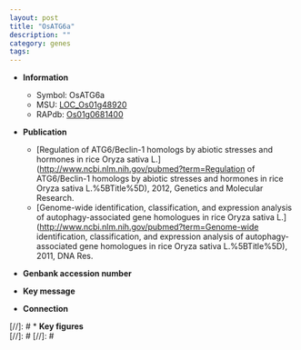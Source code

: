 ```yaml
---
layout: post
title: "OsATG6a"
description: ""
category: genes
tags: 
---
```


* **Information**  
    + Symbol: OsATG6a  
    + MSU: [LOC_Os01g48920](http://rice.plantbiology.msu.edu/cgi-bin/ORF_infopage.cgi?orf=LOC_Os01g48920)  
    + RAPdb: [Os01g0681400](http://rapdb.dna.affrc.go.jp/viewer/gbrowse_details/irgsp1?name=Os01g0681400)  

* **Publication**  
    + [Regulation of ATG6/Beclin-1 homologs by abiotic stresses and hormones in rice Oryza sativa L.](http://www.ncbi.nlm.nih.gov/pubmed?term=Regulation of ATG6/Beclin-1 homologs by abiotic stresses and hormones in rice Oryza sativa L.%5BTitle%5D), 2012, Genetics and Molecular Research.
    + [Genome-wide identification, classification, and expression analysis of autophagy-associated gene homologues in rice Oryza sativa L.](http://www.ncbi.nlm.nih.gov/pubmed?term=Genome-wide identification, classification, and expression analysis of autophagy-associated gene homologues in rice Oryza sativa L.%5BTitle%5D), 2011, DNA Res.

* **Genbank accession number**  

* **Key message**  

* **Connection**  

[//]: # * **Key figures**  
[//]: # 
[//]: # 
